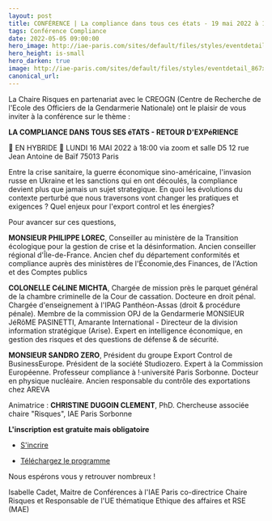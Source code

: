 ```yaml
---
layout: post
title: CONFÉRENCE | La compliance dans tous ces états - 19 mai 2022 à 18h
tags: Conférence Compliance
date: 2022-05-05 09:00:00
hero_image: http://iae-paris.com/sites/default/files/styles/eventdetail_867x476/public/2021-05/microphone-704255_1920-site.jpg
hero_height: is-small
hero_darken: true
image: http://iae-paris.com/sites/default/files/styles/eventdetail_867x476/public/2021-05/microphone-704255_1920-site.jpg
canonical_url:
---
```


La Chaire Risques en partenariat avec le CREOGN (Centre de Recherche de l'Ecole des Officiers de la Gendarmerie Nationale) ont le plaisir de vous inviter à la conférence sur le thème :

**LA COMPLIANCE DANS TOUS SES éTATS - RETOUR D'EXPéRIENCE**

📍 EN HYBRIDE                                        📆 LUNDI 16 MAI 2022 à 18:00
via zoom et salle D5
12 rue Jean Antoine de Baïf
75013 Paris        

Entre la crise sanitaire, la guerre économique sino-américaine, l'invasion russe en Ukraine et les sanctions qui en ont découlés, la compliance devient plus que jamais un sujet strategique. En quoi les évolutions du contexte perturbé que nous traversons vont changer les pratiques et exigences ? Quel enjeux pour l'export control et les 
énergies?

Pour avancer sur ces questions,

**MONSIEUR PHILIPPE LOREC**, Conseiller au ministère de la Transition écologique pour la gestion de crise et la désinformation. Ancien conseiller régional d'Île-de-France. Ancien chef du département conformités et compliance auprès des ministères  de l'Économie,des Finances, de l'Action et des Comptes publics 

**COLONELLE CéLINE MICHTA**, Chargée de mission près le parquet général de la chambre criminelle de la Cour de cassation. Docteure en droit pénal. Chargée d'enseignement à I'IPAG Panthéon-Assas (droit & procédure pénale). Membre de la commission OPJ de la Gendarmerie MONSIEUR JéRôME PASINETTI, Amarante International - Directeur de la division information stratégique (Arise). Expert en intelligence économique, en gestion des risques et des questions de défense & de sécurité.

**MONSIEUR SANDRO ZERO**, Président du groupe Export Control de BusinessEurope. Président de la société Studiozero. Expert à la Commission Européenne. Professeur compliance à !·université Paris Sorbonne. Docteur en physique nucléaire. Ancien responsable du contrôle des exportations chez AREVA

Animatrice : **CHRISTINE DUGOIN CLEMENT**, PhD. Chercheuse associée chaire "Risques", IAE Paris Sorbonne

**L'inscription est gratuite mais obligatoire**

- [S'incrire](https://www.eventbrite.fr/e/billets-la-compliance-dans-tous-ses-etats-retour-dexperience-319464134827)

- [Téléchargez le programme](/assets/pdfs/PROGRAMME_Compliance16-05-22.pdf)

Nous espérons vous y retrouver nombreux !

Isabelle Cadet, Maitre de Conférences à l'IAE Paris
co-directrice Chaire Risques et Responsable de l'UE thématique Ethique des affaires et RSE (MAE)
